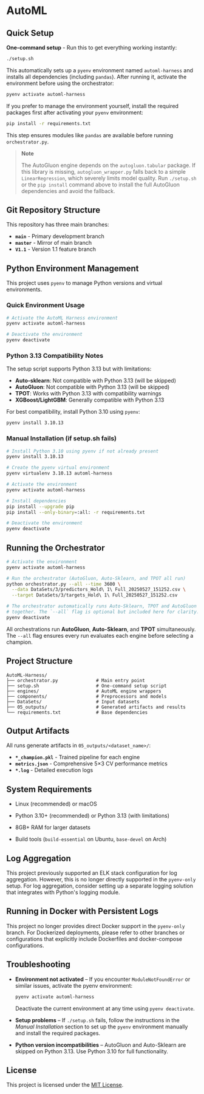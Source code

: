 # AutoML

## Quick Setup

**One-command setup** - Run this to get everything working instantly:

```bash
./setup.sh
```

This automatically sets up a `pyenv` environment named `automl-harness` and installs all dependencies (including `pandas`). After running it, activate the environment before using the orchestrator:

```bash
pyenv activate automl-harness
```

If you prefer to manage the environment yourself, install the required packages first after activating your `pyenv` environment:

```bash
pip install -r requirements.txt
```
This step ensures modules like `pandas` are available before running `orchestrator.py`.

> **Note**
> 
> The AutoGluon engine depends on the `autogluon.tabular` package. If this library is missing, `autogluon_wrapper.py` falls back to a simple `LinearRegression`, which severely limits model quality. Run `./setup.sh` or the `pip install` command above to install the full AutoGluon dependencies and avoid the fallback.

## Git Repository Structure

This repository has three main branches:
- **`main`** - Primary development branch
- **`master`** - Mirror of main branch  
- **`V1.1`** - Version 1.1 feature branch

## Python Environment Management

This project uses `pyenv` to manage Python versions and virtual environments.

### Quick Environment Usage

```bash
# Activate the AutoML Harness environment
pyenv activate automl-harness

# Deactivate the environment
pyenv deactivate
```

### Python 3.13 Compatibility Notes

The setup script supports Python 3.13 but with limitations:
- **Auto-sklearn**: Not compatible with Python 3.13 (will be skipped)
- **AutoGluon**: Not compatible with Python 3.13 (will be skipped)  
- **TPOT**: Works with Python 3.13 with compatibility warnings
- **XGBoost/LightGBM**: Generally compatible with Python 3.13

For best compatibility, install Python 3.10 using `pyenv`:
```bash
pyenv install 3.10.13
```

### Manual Installation (if setup.sh fails)

```bash
# Install Python 3.10 using pyenv if not already present
pyenv install 3.10.13

# Create the pyenv virtual environment
pyenv virtualenv 3.10.13 automl-harness

# Activate the environment
pyenv activate automl-harness

# Install dependencies
pip install --upgrade pip
pip install --only-binary=:all: -r requirements.txt

# Deactivate the environment
pyenv deactivate
```

## Running the Orchestrator

```bash
# Activate the environment
pyenv activate automl-harness

# Run the orchestrator (AutoGluon, Auto-Sklearn, and TPOT all run)
python orchestrator.py --all --time 3600 \
  --data DataSets/3/predictors_Hold\ 1\ Full_20250527_151252.csv \
  --target DataSets/3/targets_Hold\ 1\ Full_20250527_151252.csv

# The orchestrator automatically runs Auto-Sklearn, TPOT and AutoGluon
# together. The `--all` flag is optional but included here for clarity.
pyenv deactivate
```

All orchestrations run **AutoGluon**, **Auto-Sklearn**, and **TPOT** simultaneously. The `--all` flag ensures every run evaluates each engine before selecting a champion.

## Project Structure

```
AutoML-Harness/
├── orchestrator.py              # Main entry point
├── setup.sh                     # One-command setup script
├── engines/                     # AutoML engine wrappers
├── components/                  # Preprocessors and models
├── DataSets/                    # Input datasets
├── 05_outputs/                  # Generated artifacts and results
└── requirements.txt             # Base dependencies
```

## Output Artifacts

All runs generate artifacts in `05_outputs/<dataset_name>/`:
- **`*_champion.pkl`** - Trained pipeline for each engine
- **`metrics.json`** - Comprehensive 5×3 CV performance metrics  
- **`*.log`** - Detailed execution logs

## System Requirements

- Linux (recommended) or macOS
- Python 3.10+ (recommended) or Python 3.13 (with limitations)
- 8GB+ RAM for larger datasets

- Build tools (`build-essential` on Ubuntu, `base-devel` on Arch) 
## Log Aggregation

This project previously supported an ELK stack configuration for log aggregation.
However, this is no longer directly supported in the `pyenv-only` setup. For log aggregation, consider setting up a separate logging solution that integrates with Python's logging module.

## Running in Docker with Persistent Logs

This project no longer provides direct Docker support in the `pyenv-only` branch. For Dockerized deployments, please refer to other branches or configurations that explicitly include Dockerfiles and docker-compose configurations.

## Troubleshooting

- **Environment not activated** – If you encounter `ModuleNotFoundError` or similar issues,
  activate the pyenv environment:

  ```bash
  pyenv activate automl-harness
  ```

  Deactivate the current environment at any time using `pyenv deactivate`.

- **Setup problems** – If `./setup.sh` fails, follow the instructions in the
  *Manual Installation* section to set up the `pyenv` environment manually and
  install the required packages.

- **Python version incompatibilities** – AutoGluon and Auto-Sklearn are skipped
  on Python 3.13. Use Python 3.10 for full functionality.

## License

This project is licensed under the [MIT License](LICENSE).

